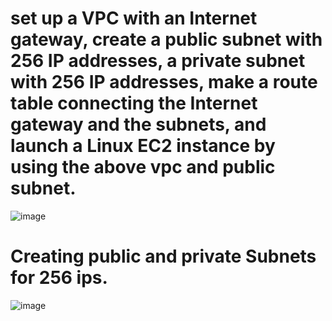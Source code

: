 # set up a VPC with an Internet gateway, create a public subnet with 256 IP addresses, a private subnet with 256 IP addresses, make a route table connecting the Internet gateway and the subnets, and launch a Linux EC2 instance by using the above vpc and public subnet.

![image](https://github.com/ArpanaM/Guvi_tasks/assets/68733492/f3fb6d38-2930-490e-9d7b-7fe1f30910a8)


# Creating public and private Subnets for 256 ips.

![image](https://github.com/ArpanaM/Guvi_tasks/assets/68733492/2879aa46-1692-471e-8e8b-a37265682249)



